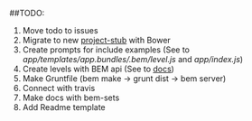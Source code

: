 ##TODO:

1. Move todo to issues
2. Migrate to new [project-stub](https://github.com/bem/project-stub/tree/feature/bt-1.0.0) with Bower
3. Create prompts for include examples (See to *app/templates/app.bundles/.bem/level.js* and *app/index.js*)
4. Create levels with BEM api (See to [docs](http://ru.bem.info/tools/bem/bem-tools/api/))
5. Make Gruntfile (bem make -> grunt dist -> bem server)
6. Connect with travis
7. Make docs with bem-sets
8. Add Readme template
